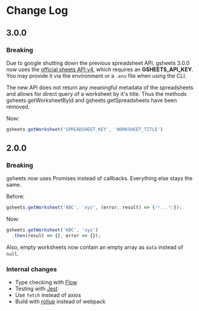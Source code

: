 # Change Log

## 3.0.0

### Breaking

Due to google shutting down the previous spreadsheet API, gsheets 3.0.0 now uses the [official sheets API v4](https://developers.google.com/sheets/api/reference/rest), which requires an **GSHEETS_API_KEY**. You may provide it via the environment or a `.env` file when using the CLI.

The new API does not return any meaningful metadata of the spreadsheets and allows for direct query of a worksheet by it's title. Thus the methods gsheets.getWorksheetById and gsheets.getSpreadsheets have been removed.

Now:

```js
gsheets.getWorksheet('SPREADSHEET_KEY', 'WORKSHEET_TITLE')
```


## 2.0.0

### Breaking

gsheets now uses Promises instead of callbacks. Everything else stays the same.

Before:

```js
gsheets.getWorksheet('ABC', 'xyz', (error, result) => {/*...*/});
```

Now:

```js
gsheets.getWorksheet('ABC', 'xyz')
  .then(result => {}, error => {});
```

Also, empty worksheets now contain an empty array as `data` instead of `null`.

### Internal changes

- Type checking with [Flow](https://flowtype.org/)
- Testing with [Jest](http://facebook.github.io/jest/)
- Use `fetch` instead of axios
- Build with [rollup](http://rollupjs.org/) instead of webpack
